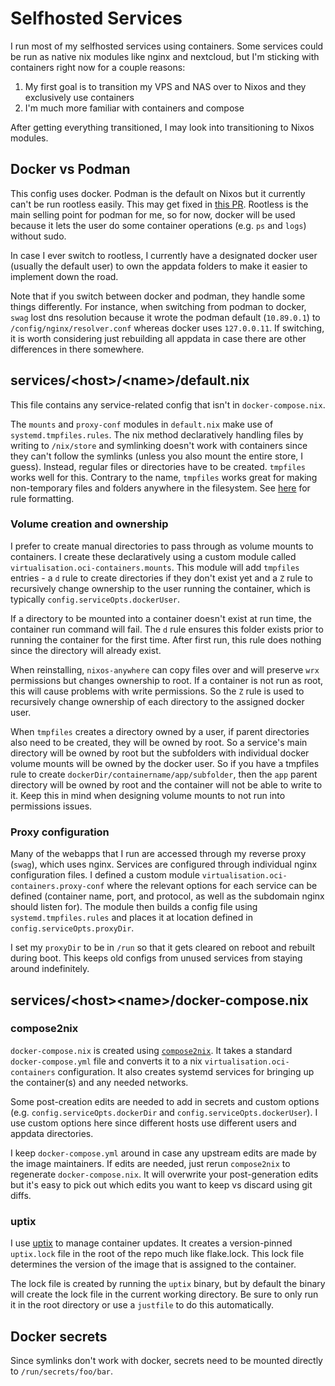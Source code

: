 # Selfhosted Services

I run most of my selfhosted services using containers. Some services could be run as native nix modules like nginx and nextcloud, but I'm sticking with containers right now for a couple reasons:

1. My first goal is to transition my VPS and NAS over to Nixos and they exclusively use containers
2. I'm much more familiar with containers and compose

After getting everything transitioned, I may look into transitioning to Nixos modules.

## Docker vs Podman

This config uses docker. Podman is the default on Nixos but it currently can't be run rootless easily. This may get fixed in [this PR](https://github.com/NixOS/nixpkgs/pull/368565). Rootless is the main selling point for podman for me, so for now, docker will be used because it lets the user do some container operations (e.g. `ps` and `logs`) without sudo.

In case I ever switch to rootless, I currently have a designated docker user (usually the default user) to own the appdata folders to make it easier to implement down the road.

Note that if you switch between docker and podman, they handle some things differently. For instance, when switching from podman to docker, `swag` lost dns resolution because it wrote the podman default (`10.89.0.1`) to `/config/nginx/resolver.conf` whereas docker uses `127.0.0.11`. If switching, it is worth considering just rebuilding all appdata in case there are other differences in there somewhere.

## services/\<host\>/\<name\>/default.nix

This file contains any service-related config that isn't in `docker-compose.nix`.

The `mounts` and `proxy-conf` modules in `default.nix` make use of `systemd.tmpfiles.rules`. The nix method declaratively handling files by writing to `/nix/store` and symlinking doesn't work with containers since they can't follow the symlinks (unless you also mount the entire store, I guess). Instead, regular files or directories have to be created. `tmpfiles` works well for this. Contrary to the name, `tmpfiles` works great for making non-temporary files and folders anywhere in the filesystem. See [here](https://www.freedesktop.org/software/systemd/man/latest/tmpfiles.d.html) for rule formatting.

### Volume creation and ownership

I prefer to create manual directories to pass through as volume mounts to containers. I create these declaratively using a custom module called `virtualisation.oci-containers.mounts`. This module will add `tmpfiles` entries - a `d` rule to create directories if they don't exist yet and a `Z` rule to recursively change ownership to the user running the container, which is typically `config.serviceOpts.dockerUser`.

If a directory to be mounted into a container doesn't exist at run time, the container run command will fail. The `d` rule ensures this folder exists prior to running the container for the first time. After first run, this rule does nothing since the directory will already exist.

When reinstalling, `nixos-anywhere` can copy files over and will preserve `wrx` permissions but changes ownership to root. If a container is not run as root, this will cause problems with write permissions. So the `Z` rule is used to recursively change ownership of each directory to the assigned docker user.

When `tmpfiles` creates a directory owned by a user, if parent directories also need to be created, they will be owned by root. So a service's main directory will be owned by root but the subfolders with individual docker volume mounts will be owned by the docker user. So if you have a tmpfiles rule to create `dockerDir/containername/app/subfolder`, then the `app` parent directory will be owned by root and the container will not be able to write to it. Keep this in mind when designing volume mounts to not run into permissions issues.

### Proxy configuration

Many of the webapps that I run are accessed through my reverse proxy (`swag`), which uses nginx. Services are configured through individual nginx configuration files. I defined a custom module `virtualisation.oci-containers.proxy-conf` where the relevant options for each service can be defined (container name, port, and protocol, as well as the subdomain nginx should listen for). The module then builds a config file using `systemd.tmpfiles.rules` and places it at location defined in `config.serviceOpts.proxyDir`. 

I set my `proxyDir` to be in `/run` so that it gets cleared on reboot and rebuilt during boot. This keeps old configs from unused services from staying around indefinitely.

## services/\<host\>\<name\>/docker-compose.nix

### compose2nix
`docker-compose.nix` is created using [`compose2nix`](https://github.com/aksiksi/compose2nix). It takes a standard `docker-compose.yml` file and converts it to a nix `virtualisation.oci-containers` configuration. It also creates systemd services for bringing up the container(s) and any needed networks.

Some post-creation edits are needed to add in secrets and custom options (e.g. `config.serviceOpts.dockerDir` and `config.serviceOpts.dockerUser`). I use custom options here since different hosts use different users and appdata directories.

I keep `docker-compose.yml` around in case any upstream edits are made by the image maintainers. If edits are needed, just rerun `compose2nix` to regenerate `docker-compose.nix`. It will overwrite your post-generation edits but it's easy to pick out which edits you want to keep vs discard using git diffs.

### uptix

I use [uptix](https://github.com/luizribeiro/uptix) to manage container updates. It creates a version-pinned `uptix.lock` file in the root of the repo much like flake.lock. This lock file determines the version of the image that is assigned to the container.

The lock file is created by running the `uptix` binary, but by default the binary will create the lock file in the current working directory. Be sure to only run it in the root directory or use a `justfile` to do this automatically.

## Docker secrets

Since symlinks don't work with docker, secrets need to be mounted directly to `/run/secrets/foo/bar`.
